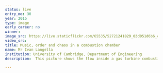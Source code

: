 ```yaml
---
status: live
entry_no: 30
year: 2015
type: image 
early_career: no 
winner: 
image_src: https://live.staticflickr.com/65535/52721241829_03d051d6b6_c_d.jpg
video_src: 
title: Music, order and chaos in a combustion chamber
name: Mr Ivan Langella
institution: University of Cambridge, Department of Engineering
description:  This picture shows the flow inside a gas turbine combustion chamber computed using ARCHER. The swirling flow enters the  chamber from the left as indicated by the arrows and evolves to become chaotic in the early part of the chamber, where vortical  structures, colored by temperature, can be observed. A trumpet-like iso-pressure surface surrounded by this chaos is produced by  the flow accelerating towards the exit because of the interaction between flame and turbulence. One can see order emerging from the  chaos resulting in a beautiful flow structure. Understanding this interaction helps to construct "silent" combustors for future  environmentally friendly gas turbine engines.<br /><br /> Colors represent temperature (red - high, blue - low) for vortical structures and velocity vectors, and vorticity on the iso-pressure surfaces.
  
---
```

